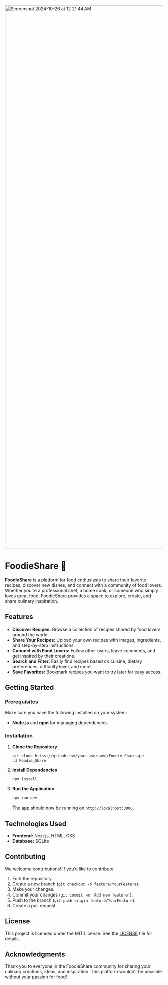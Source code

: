 <img width="1728" alt="Screenshot 2024-10-26 at 12 21 44 AM" src="https://github.com/user-attachments/assets/11675950-2c6c-4b3d-bf56-006da87a5287">

# FoodieShare 🍲 

**FoodieShare** is a platform for food enthusiasts to share their favorite recipes, discover new dishes, and connect with a community of food lovers. Whether you’re a professional chef, a home cook, or someone who simply loves great food, FoodieShare provides a space to explore, create, and share culinary inspiration.

## Features
- **Discover Recipes:** Browse a collection of recipes shared by food lovers around the world.
- **Share Your Recipes:** Upload your own recipes with images, ingredients, and step-by-step instructions.
- **Connect with Food Lovers:** Follow other users, leave comments, and get inspired by their creations.
- **Search and Filter:** Easily find recipes based on cuisine, dietary preferences, difficulty level, and more.
- **Save Favorites:** Bookmark recipes you want to try later for easy access.
  
## Getting Started

### Prerequisites
Make sure you have the following installed on your system:
- **Node.js** and **npm** for managing dependencies
  
### Installation

1. **Clone the Repository**
    ```bash
    git clone https://github.com/your-username/Foodie_Share.git
    cd Foodie_Share
    ```

2. **Install Dependencies**
    ```bash
    npm install
    ```

4. **Run the Application**
    ```bash
    npm run dev
    ```
   The app should now be running on `http://localhost:3000`.


## Technologies Used

- **Frontend:** Next.js, HTML, CSS
- **Database:** SQLite
  
## Contributing

We welcome contributions! If you’d like to contribute:
1. Fork the repository.
2. Create a new branch (`git checkout -b feature/YourFeature`).
3. Make your changes.
4. Commit your changes (`git commit -m 'Add new feature'`).
5. Push to the branch (`git push origin feature/YourFeature`).
6. Create a pull request.

## License

This project is licensed under the MIT License. See the [LICENSE](LICENSE) file for details.

## Acknowledgments

Thank you to everyone in the FoodieShare community for sharing your culinary creations, ideas, and inspiration. This platform wouldn’t be possible without your passion for food!
